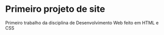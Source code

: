 # Primeiro projeto de site
Primeiro trabalho da disciplina de Desenvolvimento Web feito em HTML e CSS 
